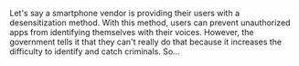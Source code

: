 Let's say a smartphone vendor is providing their users with a desensitization method. With this method, users can prevent unauthorized apps from identifying themselves with their voices. However, the government tells it that they can't really do that because it increases the difficulty to identify and catch criminals. So...
